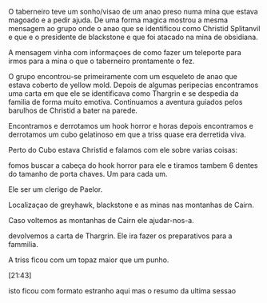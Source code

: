 O taberneiro teve um sonho/visao de um anao preso numa mina que estava magoado
e a pedir ajuda. De uma forma magica mostrou a mesma mensagem ao grupo onde o
anao que se identificou como Christid Splitanvil e que e o presidente de
blackstone e que foi atacado na mina de obsidiana.

A mensagem vinha com informaçoes de como fazer um teleporte para irmos para a
mina o que o taberneiro prontamente o fez.

O grupo encontrou-se primeiramente com um esqueleto de anao que estava coberto
de yellow mold. Depois de algumas peripecias encontramos uma carta em que ele
se identificava como Thargrin e se despedia da familia de forma muito emotiva.
Continuamos a aventura guiados pelos barulhos de Christid a bater na parede.

Encontramos e derrotamos um hook horror e horas depois encontramos e
derrotamos um cubo gelatinoso em que a triss quase era derretida viva.

Perto do Cubo estava Christid e falamos com ele sobre varias coisas:

  

fomos buscar a cabeça do hook horror para ele e tiramos tambem 6 dentes do
tamanho de porta chaves. Um para cada um.

Ele ser um clerigo de Paelor.

Localizaçao de greyhawk, blackstone e as minas nas montanhas de Cairn.

Caso voltemos as montanhas de Cairn ele ajudar-nos-a.

devolvemos a carta de Thargrin. Ele ira fazer os preparativos para a fammilia.

A triss ficou com um topaz maior que um punho.

[21:43]

isto ficou com formato estranho aqui mas o resumo da ultima sessao

